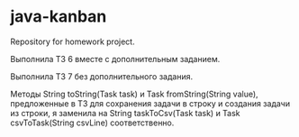 # java-kanban
Repository for homework project.
 
Выполнила ТЗ 6 вместе с дополнительным заданием. 
 
Выполнила ТЗ 7 без дополнительного задания.
 
Методы String toString(Task task) и Task fromString(String value), предложенные в ТЗ для сохранения задачи в строку и создания задачи из строки, я заменила на String taskToCsv(Task task) и Task csvToTask(String csvLine) соответственно.

